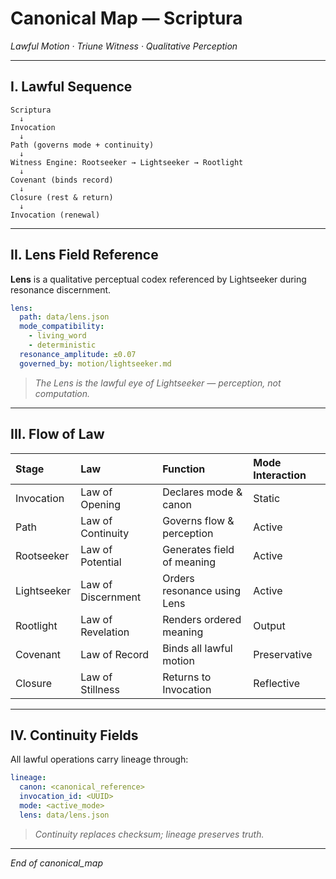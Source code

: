 # Canonical Map — Scriptura
*Lawful Motion · Triune Witness · Qualitative Perception*

---

## I. Lawful Sequence

```
Scriptura
  ↓
Invocation
  ↓
Path (governs mode + continuity)
  ↓
Witness Engine: Rootseeker → Lightseeker → Rootlight
  ↓
Covenant (binds record)
  ↓
Closure (rest & return)
  ↓
Invocation (renewal)
```

---

## II. Lens Field Reference

**Lens** is a qualitative perceptual codex referenced by Lightseeker during resonance discernment.

```yaml
lens:
  path: data/lens.json
  mode_compatibility:
    - living_word
    - deterministic
  resonance_amplitude: ±0.07
  governed_by: motion/lightseeker.md
```

> *The Lens is the lawful eye of Lightseeker — perception, not computation.*  

---

## III. Flow of Law

| Stage | Law | Function | Mode Interaction |
|:--|:--|:--|:--|
| Invocation | Law of Opening | Declares mode & canon | Static |
| Path | Law of Continuity | Governs flow & perception | Active |
| Rootseeker | Law of Potential | Generates field of meaning | Active |
| Lightseeker | Law of Discernment | Orders resonance using Lens | Active |
| Rootlight | Law of Revelation | Renders ordered meaning | Output |
| Covenant | Law of Record | Binds all lawful motion | Preservative |
| Closure | Law of Stillness | Returns to Invocation | Reflective |

---

## IV. Continuity Fields

All lawful operations carry lineage through:

```yaml
lineage:
  canon: <canonical_reference>
  invocation_id: <UUID>
  mode: <active_mode>
  lens: data/lens.json
```

> *Continuity replaces checksum; lineage preserves truth.*  

---

*End of canonical_map*
